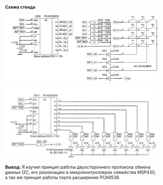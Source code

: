 **Схема стенда**

![Схема подключения клавиотуры](./files/sch1.jpg)

![Схема подключения светодиодов](./files/sch2.jpg)


**Вывод:** Я изучил принцип работы двухстороннего протокола обмена данных I2C, его реализацию в микроконтроллерах семейства MSP430, а так же принцип работы порта расширения PCA9538.